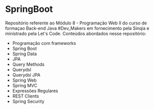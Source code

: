 # SpringBoot


Repositório referente ao Módulo 8 - Programação Web II do curso de formaçao Back-end Java #Dev_Makers em fornecimento pela Sinqia e ministrado pela Let's Code. 
Conteúdos abordados nesse repositório:

- Programação com frameworks
- Spring Boot
- Spring Data
- JPA
- Query Methods
- Querydsl
- Querydsl JPA
- Spring Web
- Spring MVC
- Expressões Regulares
- REST Clients
- Spring Security
